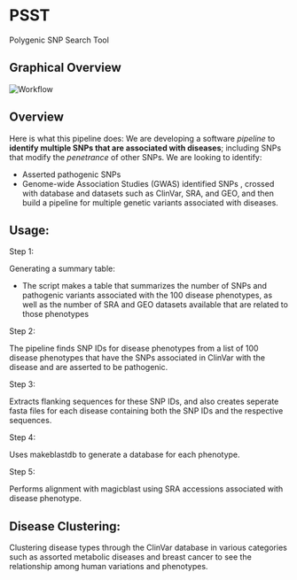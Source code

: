 # PSST
Polygenic SNP Search Tool

## Graphical Overview

![Workflow](/media/Polygenic_SNP_Search_Tool.png?raw=true "Workflow.png")

## Overview

Here is what this pipeline does: We are developing a software *pipeline* to **identify multiple SNPs that are associated with diseases**; including SNPs that modify the *penetrance* of other SNPs. We are looking to identify:
* Asserted pathogenic SNPs
* Genome-wide Association Studies (GWAS) identified SNPs
, crossed with database and datasets such as ClinVar, SRA, and GEO, and then build a pipeline for multiple genetic variants associated with diseases.


## Usage:

Step 1:

Generating a summary table:

* The script makes a table that summarizes the number of SNPs and pathogenic variants associated with the 100 disease phenotypes, as well as the number of SRA and GEO datasets available that are related to those phenotypes

Step 2:

The pipeline finds SNP IDs for disease phenotypes from a list of 100 disease phenotypes that have the SNPs associated in ClinVar with the disease and are asserted to be pathogenic.

Step 3:

Extracts flanking sequences for these SNP IDs, and also creates seperate fasta files for each disease containing both the SNP IDs and the respective sequences.

Step 4:

Uses makeblastdb to generate a database for each phenotype.

Step 5:

Performs alignment with magicblast using SRA accessions associated with disease phenotype.

## Disease Clustering:

Clustering disease types through the ClinVar database in various categories such as assorted metabolic diseases and breast cancer to see the relationship among human variations and phenotypes. 
